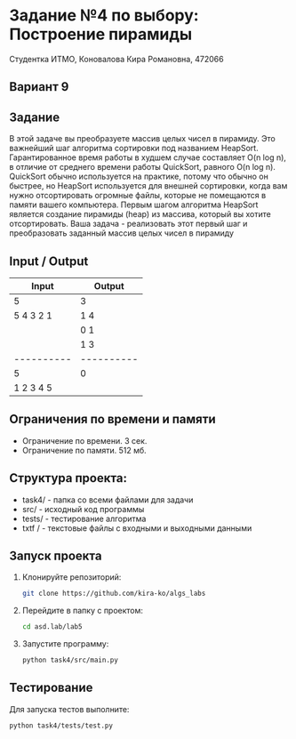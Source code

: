 Задание №4 по выбору: Построение пирамиды
====
Студентка ИТМО, Коновалова Кира Романовна, 472066

Вариант 9
----

Задание
---
В этой задаче вы преобразуете массив целых чисел в пирамиду. Это важнейший шаг алгоритма сортировки под названием HeapSort. Гарантированное время работы в худшем случае составляет O(n log n), в отличие от среднего времени работы QuickSort, равного O(n log n). QuickSort обычно используется на практике, потому что обычно он быстрее, но HeapSort используется для внешней сортировки, когда вам нужно отсортировать огромные файлы, которые не помещаются в памяти вашего компьютера. Первым шагом алгоритма HeapSort является создание пирамиды (heap) из массива, который вы хотите отсортировать. Ваша задача - реализовать этот первый шаг и преобразовать заданный массив целых чисел в пирамиду



Input / Output
----

| Input      | Output     |
|------------|------------|
| 5          | 3          |
| 5 4 3 2 1  | 1 4        |
 |            | 0 1        |
 |            | 1 3        |
 | ---------- | ---------- |
 | 5          | 0          |
 | 1 2 3 4 5  |            |



## Ограничения по времени и памяти

- Ограничение по времени. 3 сек.
- Ограничение по памяти. 512 мб.

## Структура проекта:

* task4/ - папка со всеми файлами для задачи
* src/ - исходный код программы
* tests/ - тестирование алгоритма
* txtf / - текстовые файлы с входными и выходными данными

## Запуск проекта
1. Клонируйте репозиторий:
   ```bash
   git clone https://github.com/kira-ko/algs_labs
   ```
2. Перейдите в папку с проектом:
   ```bash
   cd asd.lab/lab5
   ```
3. Запустите программу:
   ```bash
   python task4/src/main.py
   ```
## Тестирование

Для запуска тестов выполните:
   ```bash
   python task4/tests/test.py
   ```